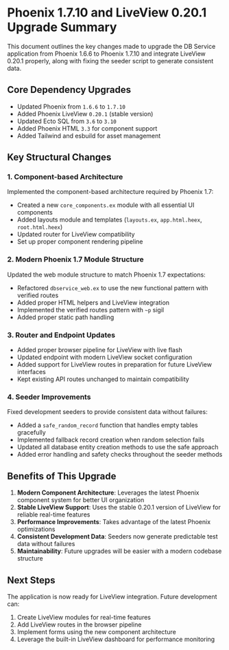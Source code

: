 # Phoenix 1.7.10 and LiveView 0.20.1 Upgrade Summary

This document outlines the key changes made to upgrade the DB Service application from Phoenix 1.6.6 to Phoenix 1.7.10 and integrate LiveView 0.20.1 properly, along with fixing the seeder script to generate consistent data.

## Core Dependency Upgrades

- Updated Phoenix from `1.6.6` to `1.7.10`
- Added Phoenix LiveView `0.20.1` (stable version)
- Updated Ecto SQL from `3.6` to `3.10`
- Added Phoenix HTML `3.3` for component support
- Added Tailwind and esbuild for asset management

## Key Structural Changes

### 1. Component-based Architecture

Implemented the component-based architecture required by Phoenix 1.7:

- Created a new `core_components.ex` module with all essential UI components
- Added layouts module and templates (`layouts.ex`, `app.html.heex`, `root.html.heex`)
- Updated router for LiveView compatibility
- Set up proper component rendering pipeline

### 2. Modern Phoenix 1.7 Module Structure

Updated the web module structure to match Phoenix 1.7 expectations:

- Refactored `dbservice_web.ex` to use the new functional pattern with verified routes
- Added proper HTML helpers and LiveView integration
- Implemented the verified routes pattern with `~p` sigil
- Added proper static path handling

### 3. Router and Endpoint Updates

- Added proper browser pipeline for LiveView with live flash
- Updated endpoint with modern LiveView socket configuration
- Added support for LiveView routes in preparation for future LiveView interfaces
- Kept existing API routes unchanged to maintain compatibility

### 4. Seeder Improvements

Fixed development seeders to provide consistent data without failures:

- Added a `safe_random_record` function that handles empty tables gracefully
- Implemented fallback record creation when random selection fails
- Updated all database entity creation methods to use the safe approach
- Added error handling and safety checks throughout the seeder methods

## Benefits of This Upgrade

1. **Modern Component Architecture**: Leverages the latest Phoenix component system for better UI organization
2. **Stable LiveView Support**: Uses the stable 0.20.1 version of LiveView for reliable real-time features
3. **Performance Improvements**: Takes advantage of the latest Phoenix optimizations
4. **Consistent Development Data**: Seeders now generate predictable test data without failures
5. **Maintainability**: Future upgrades will be easier with a modern codebase structure

## Next Steps

The application is now ready for LiveView integration. Future development can:

1. Create LiveView modules for real-time features
2. Add LiveView routes in the browser pipeline
3. Implement forms using the new component architecture
4. Leverage the built-in LiveView dashboard for performance monitoring